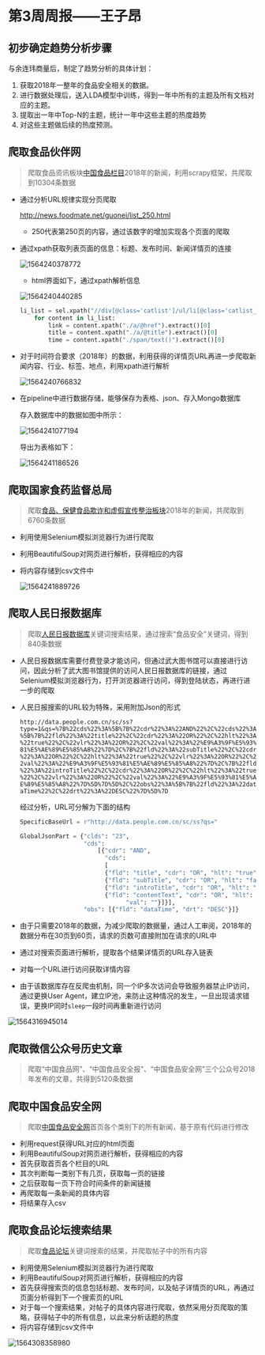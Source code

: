 # 第3周周报——王子昂 #

## 初步确定趋势分析步骤 ##

与余连玮商量后，制定了趋势分析的具体计划：

1. 获取2018年一整年的食品安全相关的数据。
2. 进行数据处理后，送入LDA模型中训练，得到一年中所有的主题及所有文档对应的主题。
3. 提取出一年中Top-N的主题，统计一年中这些主题的热度趋势
4. 对这些主题做后续的热度预测。

## 爬取食品伙伴网 ##

> 爬取食品资讯板块[中国食品栏目](http://news.foodmate.net/guonei/)2018年的新闻，利用scrapy框架，共爬取到10304条数据

* 通过分析URL规律实现分页爬取

  http://news.foodmate.net/guonei/list_250.html

  * 250代表第250页的内容，通过该数字的增加实现各个页面的爬取

* 通过xpath获取列表页面的信息：标题、发布时间、新闻详情页的连接

  ![1564240378772](周报-第3周-王子昂.assets/1564240378772.png)

  * html界面如下，通过xpath解析信息

  ![1564240440285](周报-第3周-王子昂.assets/1564240440285.png)

  ```python
  li_list = sel.xpath("//div[@class='catlist']/ul/li[@class='catlist_li']")
      for content in li_list:
          link = content.xpath("./a/@href").extract()[0]
          title = content.xpath("./a/@title").extract()[0]
          time = content.xpath("./span/text()").extract()[0]
  ```

* 对于时间符合要求（2018年）的数据，利用获得的详情页URL再进一步爬取新闻内容、行业、标签、地点，利用xpath进行解析

  ![1564240766832](周报-第3周-王子昂.assets/1564240766832.png)

* 在pipeline中进行数据存储，能够保存为表格、json、存入Mongo数据库

  存入数据库中的数据如图中所示：

  ![1564241077194](周报-第3周-王子昂.assets/1564241077194.png)

  导出为表格如下：

  ![1564241186526](周报-第3周-王子昂.assets/1564241186526.png)

## 爬取国家食药监督总局 ##

> 爬取[食品、保健食品欺诈和虚假宣传整治板块](http://samr.cfda.gov.cn/WS01/CL1972/index.html)2018年的新闻，共爬取到6760条数据

* 利用使用Selenium模拟浏览器行为进行爬取

* 利用BeautifulSoup对网页进行解析，获得相应的内容

* 将内容存储到csv文件中

  ![1564241889726](周报-第3周-王子昂.assets/1564241889726.png)

## 爬取人民日报数据库 ##

> 爬取[人民日报数据库](http://data.people.com.cn/)关键词搜索结果，通过搜索“食品安全”关键词，得到840条数据

* 人民日报数据库需要付费登录才能访问，但通过武大图书馆可以直接进行访问，因此分析了武大图书馆提供的访问人民日报数据库的链接，通过Selenium模拟浏览器行为，打开浏览器进行访问，得到登陆状态，再进行进一步的爬取

* 人民日报搜索的URL较为特殊，采用附加Json的形式

  `http://data.people.com.cn/sc/ss?type=1&qs=%7B%22cds%22%3A%5B%7B%22cdr%22%3A%22AND%22%2C%22cds%22%3A%5B%7B%22fld%22%3A%22title%22%2C%22cdr%22%3A%22OR%22%2C%22hlt%22%3A%22true%22%2C%22vlr%22%3A%22OR%22%2C%22val%22%3A%22%E9%A3%9F%E5%93%81%E5%AE%89%E5%85%A8%22%7D%2C%7B%22fld%22%3A%22subTitle%22%2C%22cdr%22%3A%22OR%22%2C%22hlt%22%3A%22true%22%2C%22vlr%22%3A%22OR%22%2C%22val%22%3A%22%E9%A3%9F%E5%93%81%E5%AE%89%E5%85%A8%22%7D%2C%7B%22fld%22%3A%22introTitle%22%2C%22cdr%22%3A%22OR%22%2C%22hlt%22%3A%22true%22%2C%22vlr%22%3A%22OR%22%2C%22val%22%3A%22%E9%A3%9F%E5%93%81%E5%AE%89%E5%85%A8%22%7D%5D%7D%5D%2C%22obs%22%3A%5B%7B%22fld%22%3A%22dataTime%22%2C%22drt%22%3A%22DESC%22%7D%5D%7D`

  经过分析，URL可分解为下面的结构

  ```python
  SpecificBaseUrl = r"http://data.people.com.cn/sc/ss?qs="
  
  GlobalJsonPart = {"clds": "23",
                    "cds":
                        [{"cdr": "AND",
                          "cds":
                          [
                          {"fld": "title", "cdr": "OR", "hlt": "true", "vlr": "AND", "val": ""},
                          {"fld": "subTitle", "cdr": "OR", "hlt": "false", "vlr": "AND", "val": ""},
                          {"fld": "introTitle", "cdr": "OR", "hlt": "false", "vlr": "AND", "val": ""},
                          {"fld": "contentText", "cdr": "OR", "hlt": "true", "vlr": "AND",
                                "val": ""}]}],
                    "obs": [{"fld": "dataTime", "drt": "DESC"}]}
  ```

* 由于只需要2018年的数据，为减少爬取的数据量，通过人工审阅，2018年的数据分布在30页到60页，请求的页数可直接附加在请求的URL中

* 通过对搜索页面进行解析，提取各个结果详情页的URL存入链表

* 对每一个URL进行访问获取详情内容

* 由于该数据库存在反爬虫机制，同一个IP多次访问会导致服务器禁止IP访问，通过更换User Agent，建立IP池，来防止这种情况的发生，一旦出现请求错误，更换IP同时`sleep`一段时间再重新进行访问

![1564316945014](周报-第3周-王子昂.assets/1564316945014.png)

## 爬取微信公众号历史文章 ##

> 爬取“中国食品网”、“中国食品安全报”、“中国食品安全网”三个公众号2018年发布的文章，共得到5120条数据



## 爬取中国食品安全网 ##

> 爬取[中国食品安全网](http://www.cfsn.cn/)首页各个类别下的所有新闻，基于原有代码进行修改

* 利用request获得URL对应的html页面
* 利用BeautifulSoup对网页进行解析，获得相应的内容
* 首先获取首页各个栏目的URL
* 其次判断每一类别下有几页，获取每一页的链接
* 之后获取每一页下符合时间条件的新闻链接
* 再爬取每一条新闻的具体内容
* 将结果存入csv



## 爬取食品论坛搜索结果 ##

> 爬取[食品论坛](http://bbs.foodmate.net)关键词搜索的结果，并爬取帖子中的所有内容

- 利用使用Selenium模拟浏览器行为进行爬取
- 利用BeautifulSoup对网页进行解析，获得相应的内容
- 首先获得搜索页的信息包括标题、发布时间，以及帖子详情页的URL，再通过页面分析得到下一个搜索页的URL
- 对于每一个搜索结果，对帖子的具体内容进行爬取，依然采用分页爬取的策略，获得帖子中的所有信息，以此来分析话题的热度
- 将内容存储到csv文件中

![1564308358980](周报-第3周-王子昂.assets/1564308358980.png)

